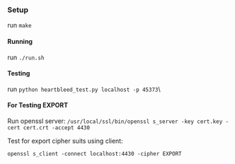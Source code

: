 ### Setup

run ``` make ```


#### Running

run ```./run.sh```

#### Testing

run ```python heartbleed_test.py localhost -p 45373```\


#### For Testing EXPORT

Run openssl server:
```/usr/local/ssl/bin/openssl s_server -key cert.key -cert cert.crt -accept 4430```

Test for export cipher suits using client:

``` openssl s_client -connect localhost:4430 -cipher EXPORT ```


